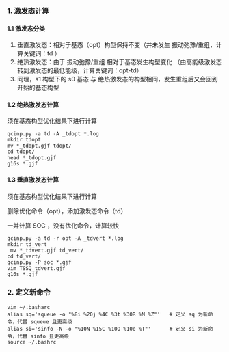 ### 1. 激发态计算
#### 1.1 激发态分类

1. 垂直激发态：相对于基态（opt）构型保持不变（并未发生 振动弛豫/重组，计算关键词：td ）
2. 绝热激发态：由于 振动弛豫/重组 相对于基态发生构型变化 （由高能级激发态转到激发态的最低能级，计算关键词：opt-td）
3. 同理，s1 构型下的 s0 基态 与 绝热激发态的构型相同，发生重组后又会回到开始的基态构型

#### 1.2 绝热激发态计算

须在基态构型优化结果下进行计算

```
qcinp.py -a td -A _tdopt *.log
mkdir tdopt
mv *_tdopt.gjf tdopt/
cd tdopt/
head *_tdopt.gjf
g16s *.gjf 
```
#### 1.3 垂直激发态计算

须在基态构型优化结果下进行计算

删除优化命令（opt），添加激发态命令（td）

一并计算 SOC ，没有优化命令，计算较快

```
qcinp.py -a td -r opt -A _tdvert *.log
mkdir td_vert
 mv *_tdvert.gjf td_vert/
cd td_vert/
qcinp.py -P soc *.gjf
vim TSSQ_tdvert.gjf
g16s *.gjf
```

### 2. 定义新命令


```
vim ~/.basharc
alias sq='squeue -o "%8i %20j %4C %3t %30R %M %Z"'   # 定义 sq 为新命令，代替 squeue 且更高级
alias si='sinfo -N -o "%10N %15C %10O %10e %T"'      # 定义 si 为新命令，代替 sinfo 且更高级
source ~/.bashrc
```

